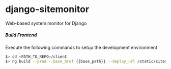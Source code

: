 # django-sitemonitor
Web-based system monitor for Django

##### Build Frontend

Execute the following commands to setup the development environment

```bash
$> cd <PATH_TO_REPO>/client
$> ng build --prod --base_href {{base_path}} --deploy_url /static/sitemonitor/
```
